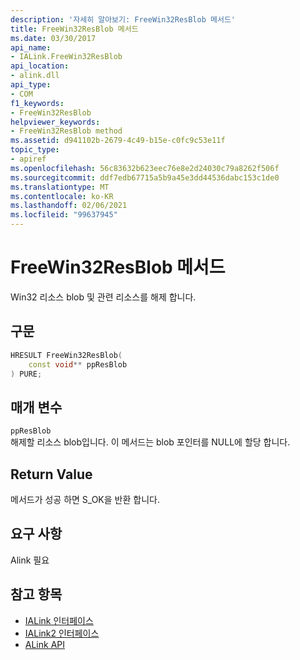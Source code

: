 ```yaml
---
description: '자세히 알아보기: FreeWin32ResBlob 메서드'
title: FreeWin32ResBlob 메서드
ms.date: 03/30/2017
api_name:
- IALink.FreeWin32ResBlob
api_location:
- alink.dll
api_type:
- COM
f1_keywords:
- FreeWin32ResBlob
helpviewer_keywords:
- FreeWin32ResBlob method
ms.assetid: d941102b-2679-4c49-b15e-c0fc9c53e11f
topic_type:
- apiref
ms.openlocfilehash: 56c83632b623eec76e8e2d24030c79a8262f506f
ms.sourcegitcommit: ddf7edb67715a5b9a45e3dd44536dabc153c1de0
ms.translationtype: MT
ms.contentlocale: ko-KR
ms.lasthandoff: 02/06/2021
ms.locfileid: "99637945"
---
```

# <a name="freewin32resblob-method"></a>FreeWin32ResBlob 메서드

Win32 리소스 blob 및 관련 리소스를 해제 합니다.  
  
## <a name="syntax"></a>구문  
  
```cpp  
HRESULT FreeWin32ResBlob(  
    const void** ppResBlob  
) PURE;  
```  
  
## <a name="parameters"></a>매개 변수  

 `ppResBlob`  
 해제할 리소스 blob입니다. 이 메서드는 blob 포인터를 NULL에 할당 합니다.  
  
## <a name="return-value"></a>Return Value  

 메서드가 성공 하면 S_OK을 반환 합니다.  
  
## <a name="requirements"></a>요구 사항  

 Alink 필요  
  
## <a name="see-also"></a>참고 항목

- [IALink 인터페이스](ialink-interface.md)
- [IALink2 인터페이스](ialink2-interface.md)
- [ALink API](index.md)
